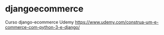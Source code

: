 # djangoecommerce
Curso django-ecommerce Udemy
https://www.udemy.com/construa-um-e-commerce-com-python-3-e-django/
